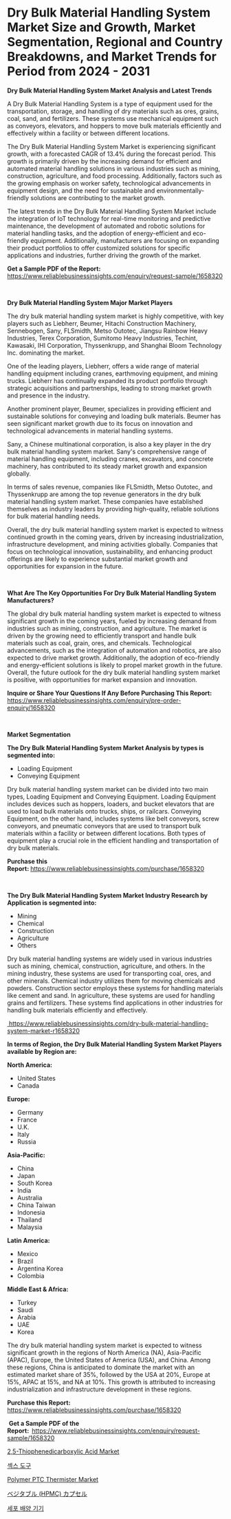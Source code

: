 <p><h1>Dry Bulk Material Handling System Market Size and Growth, Market Segmentation, Regional and Country Breakdowns, and Market Trends for Period from 2024 -  2031</h1></p><p><strong>Dry Bulk Material Handling System Market Analysis and Latest Trends</strong></p>
<p><p>A Dry Bulk Material Handling System is a type of equipment used for the transportation, storage, and handling of dry materials such as ores, grains, coal, sand, and fertilizers. These systems use mechanical equipment such as conveyors, elevators, and hoppers to move bulk materials efficiently and effectively within a facility or between different locations.</p><p>The Dry Bulk Material Handling System Market is experiencing significant growth, with a forecasted CAGR of 13.4% during the forecast period. This growth is primarily driven by the increasing demand for efficient and automated material handling solutions in various industries such as mining, construction, agriculture, and food processing. Additionally, factors such as the growing emphasis on worker safety, technological advancements in equipment design, and the need for sustainable and environmentally-friendly solutions are contributing to the market growth.</p><p>The latest trends in the Dry Bulk Material Handling System Market include the integration of IoT technology for real-time monitoring and predictive maintenance, the development of automated and robotic solutions for material handling tasks, and the adoption of energy-efficient and eco-friendly equipment. Additionally, manufacturers are focusing on expanding their product portfolios to offer customized solutions for specific applications and industries, further driving the growth of the market.</p></p>
<p><strong>Get a Sample PDF of the Report:&nbsp;</strong> <a href="https://www.reliablebusinessinsights.com/enquiry/request-sample/1658320">https://www.reliablebusinessinsights.com/enquiry/request-sample/1658320</a></p>
<p>&nbsp;</p>
<p><strong>Dry Bulk Material Handling System Major Market Players</strong></p>
<p><p>The dry bulk material handling system market is highly competitive, with key players such as Liebherr, Beumer, Hitachi Construction Machinery, Sennebogen, Sany, FLSmidth, Metso Outotec, Jiangsu Rainbow Heavy Industries, Terex Corporation, Sumitomo Heavy Industries, Techint, Kawasaki, IHI Corporation, Thyssenkrupp, and Shanghai Bloom Technology Inc. dominating the market.</p><p>One of the leading players, Liebherr, offers a wide range of material handling equipment including cranes, earthmoving equipment, and mining trucks. Liebherr has continually expanded its product portfolio through strategic acquisitions and partnerships, leading to strong market growth and presence in the industry.</p><p>Another prominent player, Beumer, specializes in providing efficient and sustainable solutions for conveying and loading bulk materials. Beumer has seen significant market growth due to its focus on innovation and technological advancements in material handling systems.</p><p>Sany, a Chinese multinational corporation, is also a key player in the dry bulk material handling system market. Sany's comprehensive range of material handling equipment, including cranes, excavators, and concrete machinery, has contributed to its steady market growth and expansion globally.</p><p>In terms of sales revenue, companies like FLSmidth, Metso Outotec, and Thyssenkrupp are among the top revenue generators in the dry bulk material handling system market. These companies have established themselves as industry leaders by providing high-quality, reliable solutions for bulk material handling needs.</p><p>Overall, the dry bulk material handling system market is expected to witness continued growth in the coming years, driven by increasing industrialization, infrastructure development, and mining activities globally. Companies that focus on technological innovation, sustainability, and enhancing product offerings are likely to experience substantial market growth and opportunities for expansion in the future.</p></p>
<p>&nbsp;</p>
<p><strong>What Are The Key Opportunities For Dry Bulk Material Handling System Manufacturers?</strong></p>
<p><p>The global dry bulk material handling system market is expected to witness significant growth in the coming years, fueled by increasing demand from industries such as mining, construction, and agriculture. The market is driven by the growing need to efficiently transport and handle bulk materials such as coal, grain, ores, and chemicals. Technological advancements, such as the integration of automation and robotics, are also expected to drive market growth. Additionally, the adoption of eco-friendly and energy-efficient solutions is likely to propel market growth in the future. Overall, the future outlook for the dry bulk material handling system market is positive, with opportunities for market expansion and innovation.</p></p>
<p><strong>Inquire or Share Your Questions If Any Before Purchasing This Report:</strong> <a href="https://www.reliablebusinessinsights.com/enquiry/pre-order-enquiry/1658320">https://www.reliablebusinessinsights.com/enquiry/pre-order-enquiry/1658320</a></p>
<p>&nbsp;</p>
<p><strong>Market Segmentation</strong></p>
<p><strong>The Dry Bulk Material Handling System Market Analysis by types is segmented into:</strong></p>
<p><ul><li>Loading Equipment</li><li>Conveying Equipment</li></ul></p>
<p><p>Dry bulk material handling system market can be divided into two main types, Loading Equipment and Conveying Equipment. Loading Equipment includes devices such as hoppers, loaders, and bucket elevators that are used to load bulk materials onto trucks, ships, or railcars. Conveying Equipment, on the other hand, includes systems like belt conveyors, screw conveyors, and pneumatic conveyors that are used to transport bulk materials within a facility or between different locations. Both types of equipment play a crucial role in the efficient handling and transportation of dry bulk materials.</p></p>
<p><strong>Purchase this Report:&nbsp;</strong><a href="https://www.reliablebusinessinsights.com/purchase/1658320">https://www.reliablebusinessinsights.com/purchase/1658320</a></p>
<p>&nbsp;</p>
<p><strong>The Dry Bulk Material Handling System Market Industry Research by Application is segmented into:</strong></p>
<p><ul><li>Mining</li><li>Chemical</li><li>Construction</li><li>Agriculture</li><li>Others</li></ul></p>
<p><p>Dry bulk material handling systems are widely used in various industries such as mining, chemical, construction, agriculture, and others. In the mining industry, these systems are used for transporting coal, ores, and other minerals. Chemical industry utilizes them for moving chemicals and powders. Construction sector employs these systems for handling materials like cement and sand. In agriculture, these systems are used for handling grains and fertilizers. These systems find applications in other industries for handling bulk materials efficiently and effectively.</p></p>
<p><a href="https://www.reliablebusinessinsights.com/dry-bulk-material-handling-system-market-r1658320">&nbsp;https://www.reliablebusinessinsights.com/dry-bulk-material-handling-system-market-r1658320</a></p>
<p><strong>In terms of Region, the Dry Bulk Material Handling System Market Players available by Region are:</strong></p>
<p>
    <p> <strong> North America: </strong>
        <ul>
            <li>United States</li>
            <li>Canada</li>
        </ul>
        </p> 
    <p> <strong> Europe: </strong>
        <ul>
            <li>Germany</li>
            <li>France</li>
            <li>U.K.</li>
            <li>Italy</li>
            <li>Russia</li>
        </ul>
        </p> 
    <p> <strong> Asia-Pacific: </strong>
        <ul>
            <li>China</li>
            <li>Japan</li>
            <li>South Korea</li>
            <li>India</li>
            <li>Australia</li>
            <li>China Taiwan</li>
            <li>Indonesia</li>
            <li>Thailand</li>
            <li>Malaysia</li>
        </ul>
        </p> 
    <p> <strong> Latin America: </strong>
        <ul>
            <li>Mexico</li>
            <li>Brazil</li>
            <li>Argentina Korea</li>
            <li>Colombia</li>
        </ul>
        </p> 
    <p> <strong> Middle East & Africa: </strong>
        <ul>
            <li>Turkey</li>
            <li>Saudi</li>
            <li>Arabia</li>
            <li>UAE</li>
            <li>Korea</li>
        </ul>
    </p>
    </p>
<p><p>The dry bulk material handling system market is expected to witness significant growth in the regions of North America (NA), Asia-Pacific (APAC), Europe, the United States of America (USA), and China. Among these regions, China is anticipated to dominate the market with an estimated market share of 35%, followed by the USA at 20%, Europe at 15%, APAC at 15%, and NA at 10%. This growth is attributed to increasing industrialization and infrastructure development in these regions.</p></p>
<p><strong>Purchase this Report: </strong><a href="https://www.reliablebusinessinsights.com/purchase/1658320">https://www.reliablebusinessinsights.com/purchase/1658320</a></p>
<p>&nbsp;<strong>Get a Sample PDF of the Report:&nbsp;&nbsp;</strong><a href="https://www.reliablebusinessinsights.com/enquiry/request-sample/1658320">https://www.reliablebusinessinsights.com/enquiry/request-sample/1658320</a></p>
<p><strong></strong></p>
<p><p><a href="https://github.com/johnbach50/Market-Research-Report-List-3/blob/main/25-thiophenedicarboxylic-acid-market.md">2,5-Thiophenedicarboxylic Acid Market</a></p><p><a href="https://github.com/WilburKihn5676/Market-Research-Report-List-2/blob/main/210365787494.md">섹스 도구</a></p><p><a href="https://github.com/pjcfca/Market-Research-Report-List-2/blob/main/polymer-ptc-thermister-market.md">Polymer PTC Thermister Market</a></p><p><a href="https://github.com/luffiazaza/Market-Research-Report-List-1/blob/main/402922495842.md">ベジタブル (HPMC) カプセル</a></p><p><a href="https://github.com/plelbej847484502/Market-Research-Report-List-2/blob/main/9479474101024.md">세포 배양 기기</a></p></p>